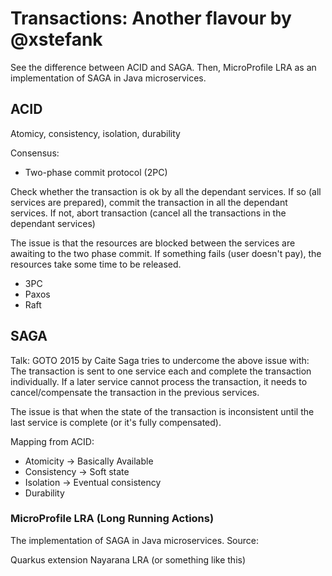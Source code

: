 # Transactions: Another flavour by @xstefank

See the difference between ACID and SAGA. Then, MicroProfile LRA as an implementation of SAGA in Java microservices.

## ACID
Atomicy, consistency, isolation, durability 

Consensus:
- Two-phase commit protocol (2PC)

Check whether the transaction is ok by all the dependant services. 
If so (all services are prepared), commit the transaction in all the dependant services.
If not, abort transaction (cancel all the transactions in the dependant services)

The issue is that the resources are blocked between the services are awaiting to the two phase commit. If something fails (user doesn't pay), the resources take some time to be released.

- 3PC
- Paxos
- Raft

## SAGA

Talk: GOTO 2015 by Caite
Saga tries to undercome the above issue with:
The transaction is sent to one service each and complete the transaction individually. 
If a later service cannot process the transaction, it needs to cancel/compensate the transaction in the previous services.

The issue is that when the state of the transaction is inconsistent until the last service is complete (or it's fully compensated).

Mapping from ACID:

- Atomicity -> Basically Available
- Consistency -> Soft state
- Isolation -> Eventual consistency
- Durability

### MicroProfile LRA (Long Running Actions)

The implementation of SAGA in Java microservices.
Source: 

Quarkus extension Nayarana LRA (or something like this)